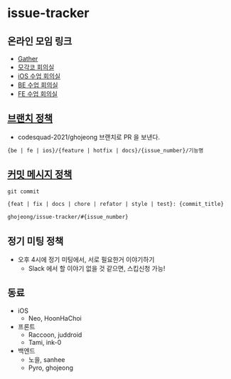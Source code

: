 # issue-tracker

## 온라인 모임 링크

- [Gather](https://gather.town/app/C1JEKQnsIvvB9zG0/codesquade)
- [모각코 회의실](https://zoom.us/j/7382123035?pwd=NG1TMjd5MFRPdWhwT21XUG03a0ZOQT09)
- [iOS 수업 회의실](https://zoom.us/j/6239506083?pwd=YjZ4OUQxclhRWmZwdGZQdDdWamFWQT09)
- [BE 수업 회의실](https://zoom.us/j/5996704860?pwd=NmxDSGJnaEl5YnB3Ky9RR09LNnlEQT09)
- [FE 수업 회의실](https://zoom.us/j/8797502870?pwd=MjU5dHE2SWhabzhnTDlSdmdMZ1JJZz09)

## [브랜치 정책](https://github.com/ghojeong/issue-tracker/wiki/%EB%B8%8C%EB%9E%9C%EC%B9%98-%EC%A0%95%EC%B1%85)

- codesquad-2021/ghojeong 브랜치로 PR 을 보낸다.

```txt
{be | fe | ios}/{feature | hotfix | docs}/{issue_number}/기능명
```

## [커밋 메시지 정책](https://github.com/ghojeong/issue-tracker/wiki/%EC%BB%A4%EB%B0%8B-%EB%A9%94%EC%8B%9C%EC%A7%80-%EC%A0%95%EC%B1%85)

```txt
git commit

{feat | fix | docs | chore | refator | style | test}: {commit_title}

ghojeong/issue-tracker/#{issue_number}
```

## 정기 미팅 정책

- 오후 4시에 정기 미팅에서, 서로 필요한거 이야기하기
  - Slack 에서 할 이야기 없을 것 같으면, 스킵신청 가능!

## 동료

- iOS
  - Neo, HoonHaChoi
- 프론트
  - Raccoon, juddroid
  - Tami, ink-0
- 백엔드
  - 노을, sanhee
  - Pyro, ghojeong
